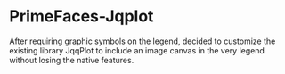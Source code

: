 # PrimeFaces-Jqplot
After requiring graphic symbols on the legend, decided to customize the existing library JqqPlot to include an image canvas in the very legend without losing the native features.
